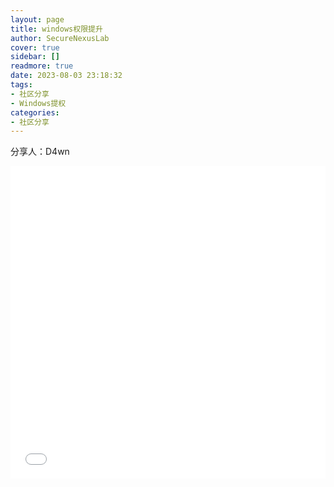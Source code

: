 ```yaml
---
layout: page
title: windows权限提升
author: SecureNexusLab
cover: true
sidebar: []
readmore: true
date: 2023-08-03 23:18:32
tags: 
- 社区分享
- Windows提权
categories:
- 社区分享
---
```


分享人：D4wn

<iframe src="//player.bilibili.com/player.html?aid=871801195&bvid=BV16V4y1i7op&cid=1221340622&p=1&autoplay=0" allowfullscreen="allowfullscreen" width="100%" height="500" scrolling="no" frameborder="0" sandbox="allow-top-navigation allow-same-origin allow-forms allow-scripts"></iframe>